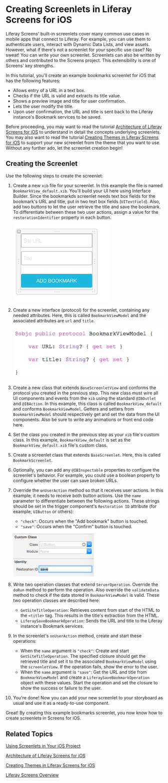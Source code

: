 # Creating Screenlets in Liferay Screens for iOS [](id=creating-screenlets-in-liferay-screens-for-ios)

Liferay Screens' built-in screenlets cover many common use cases in mobile 
apps that connect to Liferay. For example, you can use them to authenticate 
users, interact with Dynamic Data Lists, and view assets. However, what if 
there's not a screenlet for *your* specific use case? No sweat! You can write 
your own screenlet. Screenlets can also be written by others and contributed to 
the Screens project. This extensibility is one of Screens' key strengths. 

In this tutorial, you'll create an example bookmarks screenlet for iOS that has 
the following features: 

- Allows entry of a URL in a text box. 
- Checks if the URL is valid and extracts its title value. 
- Shows a preview image and title for user confirmation. 
- Lets the user modify the title. 
- Upon user confirmation, the URL and title is sent back to the Liferay 
  instance's Bookmark services to be saved. 

Before proceeding, you may want to read the tutorial 
[Architecture of Liferay Screens for iOS](/tutorials/-/knowledge_base/6-2/architecture-of-liferay-screens-for-ios) 
to understand in detail the concepts underlying screenlets. You may also want to 
read the tutorial [Creating Themes in Liferay Screens for iOS](/tutorials/-/knowledge_base/6-2/creating-themes-in-liferay-screens-for-ios) 
to support your new screenlet from the theme that you want to use. Without any 
further ado, let the screenlet creation begin! 

## Creating the Screenlet [](id=creating-the-screenlet)

Use the following steps to create the screenlet: 

1. Create a new `xib` file for your screenlet. In this example the file is named 
   `BookmarkView_default.xib`. You'll build your UI here using Interface 
   Builder. Since the bookmarkds screenlet needs text box fields for the 
   bookmark's URL and title, put in two text box fields (`UITextField`). Also, 
   add two buttons to let the user retrieve the title and save the bookmark. To 
   differentiate between these two user actions, assign a value for the 
   `restorationIdentifier` property in each button. 

    ![Figure 1: The new `xib` file for the new screenlet.](../../images/screens-ios-xcode-add-bookmark.png)

2. Create a new interface (protocol) for the screenlet, containing any needed 
   attributes. Here, this is called `BookmarkViewModel` and the associated 
   attributes are `url` and `title`.

    ![Figure 2: The new view model for the new screenlet.](../../images/screens-ios-xcode-bookmark-viewmodel.png)

3. Create a new class that extends `BaseScreenletView` and conforms the protocol 
   you created in the previous step. This new class must wire all UI components 
   and events from the `xib` using the standard `@IBOutlet` and `@IBAction`. In 
   this example, this class is called `BookmarkView_default` and conforms 
   `BookmarkViewModel`. Getters and setters from `BookmarkViewModel` should 
   respectively get and set the data from the UI components. Also be sure to 
   write any animations or front end code here. 

4. Set the class you created in the previous step as your `xib` file's custom 
   class. In this example, `BookmarkView_default` is set as the 
   `BookmarkView_default.xib` file's custom class. 

5. Create a screenlet class that extends `BaseScreenlet`. Here, this is called 
   `BookmarkScreenlet`. 

6. Optionally, you can add any `@IBInspectable` properties to configure the 
   screenlet's behavior. For example, you could use a boolean property to 
   configure whether the user can save broken URLs. 

7. Override the `onUserAction` method so that it receives user actions. In this 
   example, it needs to receive both button actions. Use the `name` parameter to 
   differentiate between the following actions. These strings should be set in 
   the trigger component's `Restoration ID` attribute (for example, `UIButton` 
   or others): 

    - `"check"`: Occurs when the "Add bookmark" button is touched. 
    - `"save"`: Occurs when the "Confirm" button is touched. 

    ![Figure 3: The restoration ID for trigger components.](../../images/screens-ios-xcode-restoration-id.png)

8. Write two operation classes that extend `ServerOperation`. Override the 
   `doRun` method to perform the operation. Also override the `validateData` 
   method to check if the data stored in `BookmarkViewModel` is valid. These two 
   operation classes are described here: 

    - `GetSiteTitleOperation`: Retrieves content from start of the HTML to the 
      `<title>` tag. This results in the title's extraction from the HTML.
    - `LiferaySaveBookmarkOperation`: Sends the URL and title to the Liferay 
      instance's Bookmark services.

9. In the screenlet's `onUserAction` method, create and start these operations:

    - When the `name` argument is `"check"`: Create and start 
      `GetSiteTitleOperation`. The specified closure should get the retrieved 
      title and set it to the associated `BookmarkViewModel` using the 
      `screenletView`. If the operation fails, show the error to the user.
    - When the `name` argument is `"save"`: Get the URL and title from 
      `BookmarkViewModel` and create a `LiferaySaveBookmarkOperation` object 
      with these values. Start the operation and set the closure to show the 
      success or failure to the user.

10. You're done! Now you can add your new screenlet to your storyboard as usual 
    and use it as a ready-to-use component.

Great! By creating this example bookmarks screenlet, you now know how to create 
screenlets in Screens for iOS. 

## Related Topics [](id=related-topics)

[Using Screenlets in Your iOS Project](/tutorials/-/knowledge_base/6-2/using-screenlets-in-your-ios-project)

[Architecture of Liferay Screens for iOS](/tutorials/-/knowledge_base/6-2/architecture-of-liferay-screens-for-ios)

[Creating Themes in Liferay Screens for iOS](/tutorials/-/knowledge_base/6-2/creating-themes-in-liferay-screens-for-ios)

[Liferay Screens Overview](/tutorials/-/knowledge_base/6-2/liferay-screens-overview)
